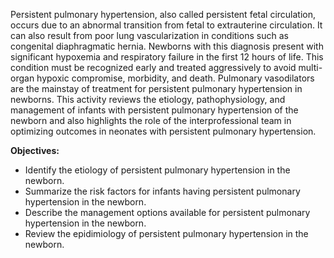 Persistent pulmonary hypertension, also called persistent fetal circulation, occurs due to an abnormal transition from fetal to extrauterine circulation. It can also result from poor lung vascularization in conditions such as congenital diaphragmatic hernia. Newborns with this diagnosis present with significant hypoxemia and respiratory failure in the first 12 hours of life. This condition must be recognized early and treated aggressively to avoid multi-organ hypoxic compromise, morbidity, and death. Pulmonary vasodilators are the mainstay of treatment for persistent pulmonary hypertension in newborns. This activity reviews the etiology, pathophysiology, and management of infants with persistent pulmonary hypertension of the newborn and also highlights the role of the interprofessional team in optimizing outcomes in neonates with persistent pulmonary hypertension.

**Objectives:**
- Identify the etiology of persistent pulmonary hypertension in the newborn.
- Summarize the risk factors for infants having persistent pulmonary hypertension in the newborn.
- Describe the management options available for persistent pulmonary hypertension in the newborn.
- Review the epidimiology of persistent pulmonary hypertension in the newborn.